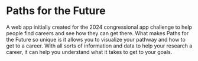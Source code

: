 # Paths for the Future

A web app initially created for the 2024 congressional app challenge to help people find careers and see how they can get there. What makes Paths for the Future so unique is it allows you to visualize your pathway and how to get to a career. With all sorts of information and data to help your research a career, it can help you understand what it takes to get to your goals.
